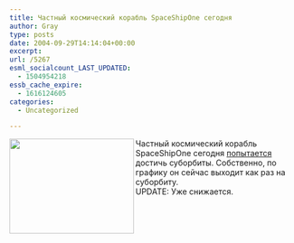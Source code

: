 ```yaml
---
title: Частный космический корабль SpaceShipOne сегодня
author: Gray
type: posts
date: 2004-09-29T14:14:04+00:00
excerpt:
url: /5267
esml_socialcount_LAST_UPDATED:
  - 1504954218
essb_cache_expire:
  - 1616124605
categories:
  - Uncategorized

---
```








<img src="https://i1.wp.com/i.a.cnn.net/cnn/2004/TECH/space/09/29/spaceshipone.attempt.cnn/story.back.view.jpg?resize=220%2C168" align="left" width="220" height="168" border="0" data-recalc-dims="1" /> Частный космический корабль SpaceShipOne сегодня <a href="http://www.cnn.com/2004/TECH/space/09/29/spaceshipone.attempt.cnn/index.html" target="_blank">попытается</a> достичь суборбиты. Собственно, по графику он сейчас выходит как раз на суборбиту.  
UPDATE: Уже снижается.